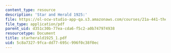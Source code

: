 ```yaml
---
content_type: resource
description: 'Star and Herald 1925:'
file: https://ol-ocw-studio-app-qa.s3.amazonaws.com/courses/21a-441-the-conquest-of-america-spring-2004/5c8a73279fcadd77695c996f0c38f0ec_starherald1925_1.pdf
file_type: application/pdf
parent_uid: d351c30b-77ea-cda6-f5c2-a0b747974938
resourcetype: Document
title: starherald1925_1.pdf
uid: 5c8a7327-9fca-dd77-695c-996f0c38f0ec
---
```

